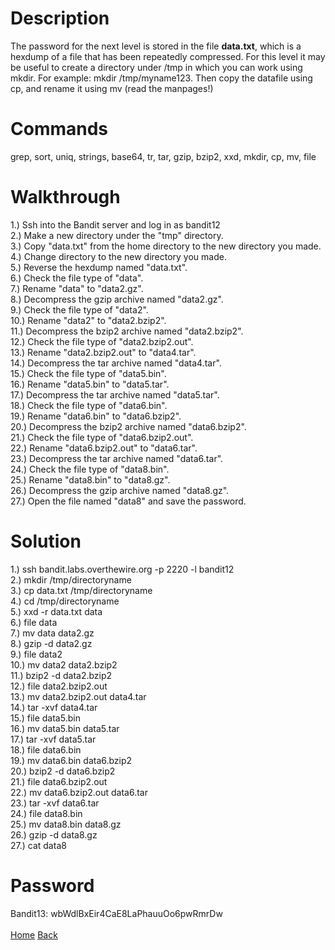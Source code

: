 # Description
The password for the next level is stored in the file **data.txt**, which is a hexdump of a file that has been repeatedly compressed. For this level it may be useful to create a directory under /tmp in which you can work using mkdir. For example: mkdir /tmp/myname123. Then copy the datafile using cp, and rename it using mv (read the manpages!)
# Commands
grep, sort, uniq, strings, base64, tr, tar, gzip, bzip2, xxd, mkdir, cp, mv, file
# Walkthrough
1.) Ssh into the Bandit server and log in as bandit12 <br />
2.) Make a new directory under the "tmp" directory. <br />
3.) Copy "data.txt" from the home directory to the new directory you made. <br />
4.) Change directory to the new directory you made. <br />
5.) Reverse the hexdump named "data.txt". <br />
6.) Check the file type of "data". <br />
7.) Rename "data" to "data2.gz". <br />
8.) Decompress the gzip archive named "data2.gz". <br />
9.) Check the file type of "data2". <br />
10.) Rename "data2" to "data2.bzip2". <br />
11.) Decompress the bzip2 archive named "data2.bzip2". <br />
12.) Check the file type of "data2.bzip2.out". <br />
13.) Rename "data2.bzip2.out" to "data4.tar". <br />
14.) Decompress the tar archive named "data4.tar". <br />
15.) Check the file type of "data5.bin". <br />
16.) Rename "data5.bin" to "data5.tar". <br />
17.) Decompress the tar archive named "data5.tar". <br />
18.) Check the file type of "data6.bin". <br />
19.) Rename "data6.bin" to "data6.bzip2". <br />
20.) Decompress the bzip2 archive named "data6.bzip2". <br />
21.) Check the file type of "data6.bzip2.out". <br />
22.) Rename "data6.bzip2.out" to "data6.tar". <br />
23.) Decompress the tar archive named "data6.tar". <br />
24.) Check the file type of "data8.bin". <br />
25.) Rename "data8.bin" to "data8.gz". <br />
26.) Decompress the gzip archive named "data8.gz". <br />
27.) Open the file named "data8" and save the password.
# Solution
1.) ssh bandit.labs.overthewire.org -p 2220 -l bandit12 <br />
2.) mkdir /tmp/directoryname <br />
3.) cp data.txt /tmp/directoryname <br />
4.) cd /tmp/directoryname <br />
5.) xxd -r data.txt data <br />
6.) file data <br />
7.) mv data data2.gz <br />
8.) gzip -d data2.gz <br />
9.) file data2 <br />
10.) mv data2 data2.bzip2 <br />
11.) bzip2 -d data2.bzip2 <br />
12.) file data2.bzip2.out <br />
13.) mv data2.bzip2.out data4.tar <br />
14.) tar -xvf data4.tar <br />
15.) file data5.bin <br />
16.) mv data5.bin data5.tar <br />
17.) tar -xvf data5.tar <br />
18.) file data6.bin <br />
19.) mv data6.bin data6.bzip2 <br />
20.) bzip2 -d data6.bzip2 <br />
21.) file data6.bzip2.out <br />
22.) mv data6.bzip2.out data6.tar <br />
23.) tar -xvf data6.tar <br />
24.) file data8.bin <br />
25.) mv data8.bin data8.gz <br />
26.) gzip -d data8.gz <br />
27.) cat data8
# Password
Bandit13: wbWdlBxEir4CaE8LaPhauuOo6pwRmrDw <br /> <br />
[Home](https://github.com/Spagoooti/OverTheWire-Bandit/blob/main/README.md) [Back]()
